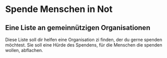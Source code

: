 # Spende Menschen in Not 
## Eine Liste an gemeinnützigen Organisationen

Diese Liste soll dir helfen eine Organisation zi finden, der du gerne spenden möchtest.
Sie soll eine Hürde des Spendens, für die Menschen die spenden wollen, abflachen.
